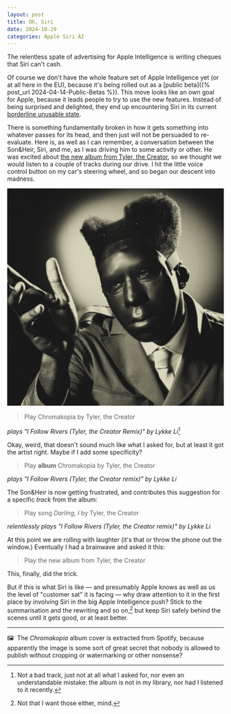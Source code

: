 ```yaml
---
layout: post
title: Oh, Siri
date: 2024-10-29
categories: Apple Siri AI
---
```


The relentless spate of advertising for Apple Intelligence is writing cheques that Siri can't cash.

Of course we don't have the whole feature set of Apple Intelligence yet (or at all here in the EU), because it's being rolled out as a [public beta]({% post_url 2024-04-14-Public-Betas %}). This move looks like an own goal for Apple, because it leads people to try to use the new features. Instead of being surprised and delighted, they end up encountering Siri in its current [borderline unusable state](https://pxlnv.com/blog/sorry-siri/).

There is something fundamentally broken in how it gets something into whatever passes for its head, and then just will not be persuaded to re-evaluate. Here is, as well as I can remember, a conversation between the Son&Heir, Siri, and me, as I was driving him to some activity or other. He was excited about [the new album from Tyler, the Creator]( https://www.rollingstone.com/music/music-news/tyler-the-creator-chromakopia-listening-party-intuit-dome-1235144559/), so we thought we would listen to a couple of tracks during our drive. I hit the little voice control button on my car's steering wheel, and so began our descent into madness.

![Chromakopia cover](/images/Chromakopia.jpg)

> Play Chromakopia by Tyler, the Creator

*plays "I Follow Rivers (Tyler, the Creator Remix)" by Lykke Li*[^1]

Okay, weird, that doesn't sound much like what I asked for, but at least it got the artist right. Maybe if I add some specificity?

> Play **album** Chromakopia by Tyler, the Creator

*plays "I Follow Rivers (Tyler, the Creator remix)" by Lykke Li*

The Son&Heir is now getting frustrated, and contributes this suggestion for a specific *track* from the album:

> Play song *Darling, I* by Tyler, the Creator 

*relentlessly plays "I Follow Rivers (Tyler, the Creator remix)" by Lykke Li*

At this point we are rolling with laughter (it's that or throw the phone out the window.) Eventually I had a brainwave and asked it this:

> Play the new album from Tyler, the Creator

This, finally, did the trick.

But if this is what Siri is like — and presumably Apple knows as well as us the level of "customer sat" it is facing — why draw attention to it in the first place by involving Siri in the big Apple Intelligence push? Stick to the summarisation and the rewriting and so on,[^2] but keep Siri safely behind the scenes until it gets good, or at least better.

[^1]: Not a bad track, just not at all what I asked for, nor even an understandable mistake: the album is not in my library, nor had I listened to it recently.
[^2]: Not that I want those either, mind.

***

🖼️  The *Chromakopia* album cover is extracted from Spotify, because apparently the image is some sort of great secret that nobody is allowed to publish without cropping or watermarking or other nonsense?